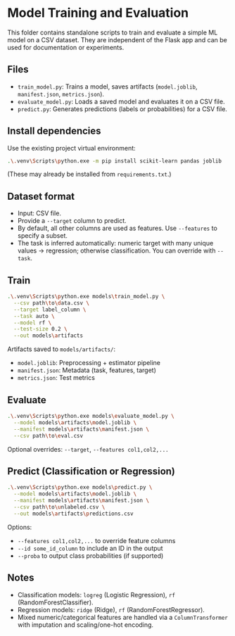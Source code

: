 # Model Training and Evaluation

This folder contains standalone scripts to train and evaluate a simple ML model on a CSV dataset. They are independent of the Flask app and can be used for documentation or experiments.

## Files
- `train_model.py`: Trains a model, saves artifacts (`model.joblib`, `manifest.json`, `metrics.json`).
- `evaluate_model.py`: Loads a saved model and evaluates it on a CSV file.
- `predict.py`: Generates predictions (labels or probabilities) for a CSV file.

## Install dependencies
Use the existing project virtual environment:

```bash
.\.venv\Scripts\python.exe -m pip install scikit-learn pandas joblib
```

(These may already be installed from `requirements.txt`.)

## Dataset format
- Input: CSV file.
- Provide a `--target` column to predict.
- By default, all other columns are used as features. Use `--features` to specify a subset.
- The task is inferred automatically: numeric target with many unique values → regression; otherwise classification. You can override with `--task`.

## Train
```bash
.\.venv\Scripts\python.exe models\train_model.py \
  --csv path\to\data.csv \
  --target label_column \
  --task auto \
  --model rf \
  --test-size 0.2 \
  --out models\artifacts
```

Artifacts saved to `models/artifacts/`:
- `model.joblib`: Preprocessing + estimator pipeline
- `manifest.json`: Metadata (task, features, target)
- `metrics.json`: Test metrics

## Evaluate
```bash
.\.venv\Scripts\python.exe models\evaluate_model.py \
  --model models\artifacts\model.joblib \
  --manifest models\artifacts\manifest.json \
  --csv path\to\eval.csv
```

Optional overrides: `--target`, `--features col1,col2,...`

## Predict (Classification or Regression)
```bash
.\.venv\Scripts\python.exe models\predict.py \
  --model models\artifacts\model.joblib \
  --manifest models\artifacts\manifest.json \
  --csv path\to\unlabeled.csv \
  --out models\artifacts\predictions.csv
```

Options:
- `--features col1,col2,...` to override feature columns
- `--id some_id_column` to include an ID in the output
- `--proba` to output class probabilities (if supported)

## Notes
- Classification models: `logreg` (Logistic Regression), `rf` (RandomForestClassifier).
- Regression models: `ridge` (Ridge), `rf` (RandomForestRegressor).
- Mixed numeric/categorical features are handled via a `ColumnTransformer` with imputation and scaling/one-hot encoding.


